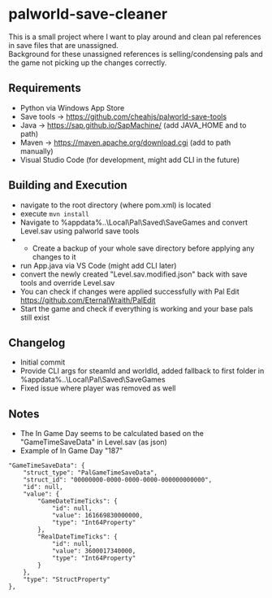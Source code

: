 # palworld-save-cleaner

This is a small project where I want to play around and clean pal references in save files that are unassigned.<br>
Background for these unassigned references is selling/condensing pals and the game not picking up the changes correctly.

## Requirements

- Python via Windows App Store
- Save tools -> https://github.com/cheahjs/palworld-save-tools
- Java -> https://sap.github.io/SapMachine/ (add JAVA_HOME and to path)
- Maven -> https://maven.apache.org/download.cgi (add to path manually)
- Visual Studio Code (for development, might add CLI in the future) 

## Building and Execution

- navigate to the root directory (where pom.xml) is located
- execute `mvn install`
- Navigate to %appdata%\..\Local\Pal\Saved\SaveGames and convert Level.sav using palworld save tools
- - Create a backup of your whole save directory before applying any changes to it 
- run App.java via VS Code (might add CLI later)
- convert the newly created "Level.sav.modified.json" back with save tools and override Level.sav
- You can check if changes were applied successfully with Pal Edit https://github.com/EternalWraith/PalEdit
- Start the game and check if everything is working and your base pals still exist

## Changelog

- Initial commit
- Provide CLI args for steamId and worldId, added fallback to first folder in %appdata%\..\Local\Pal\Saved\SaveGames
- Fixed issue where player was removed as well

## Notes

- The In Game Day seems to be calculated based on the "GameTimeSaveData" in Level.sav (as json)
- Example of In Game Day "187"
```
"GameTimeSaveData": {
    "struct_type": "PalGameTimeSaveData",
    "struct_id": "00000000-0000-0000-0000-000000000000",
    "id": null,
    "value": {
        "GameDateTimeTicks": {
            "id": null,
            "value": 161669830000000,
            "type": "Int64Property"
        },
        "RealDateTimeTicks": {
            "id": null,
            "value": 3600017340000,
            "type": "Int64Property"
        }
    },
    "type": "StructProperty"
},
```
